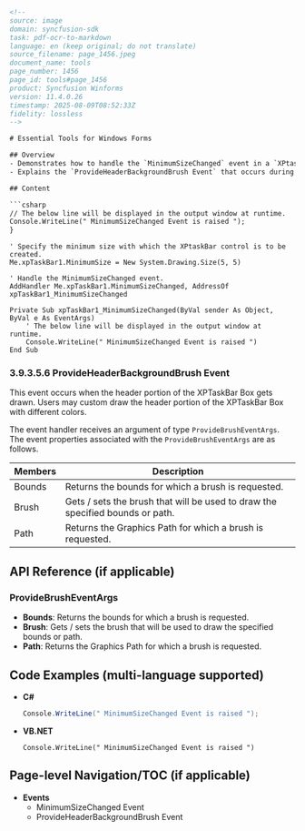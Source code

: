 ```html
<!-- 
source: image
domain: syncfusion-sdk
task: pdf-ocr-to-markdown
language: en (keep original; do not translate)
source_filename: page_1456.jpeg
document_name: tools
page_number: 1456
page_id: tools#page_1456
product: Syncfusion Winforms
version: 11.4.0.26
timestamp: 2025-08-09T08:52:33Z
fidelity: lossless
-->

# Essential Tools for Windows Forms

## Overview
- Demonstrates how to handle the `MinimumSizeChanged` event in a `XPtaskBar` control.
- Explains the `ProvideHeaderBackgroundBrush Event` that occurs during the drawing of the header portion of the `XPtaskBar Box`.

## Content

```csharp
// The below line will be displayed in the output window at runtime.
Console.WriteLine(" MinimumSizeChanged Event is raised ");
}
```

```vbnet
' Specify the minimum size with which the XPtaskBar control is to be created.
Me.xpTaskBar1.MinimumSize = New System.Drawing.Size(5, 5)

' Handle the MinimumSizeChanged event.
AddHandler Me.xpTaskBar1.MinimumSizeChanged, AddressOf
xpTaskBar1_MinimumSizeChanged

Private Sub xpTaskBar1_MinimumSizeChanged(ByVal sender As Object, ByVal e As EventArgs)
    ' The below line will be displayed in the output window at runtime.
    Console.WriteLine(" MinimumSizeChanged Event is raised ")
End Sub
```

### 3.9.3.5.6 ProvideHeaderBackgroundBrush Event

This event occurs when the header portion of the XPTaskBar Box gets drawn. Users may custom draw the header portion of the XPTaskBar Box with different colors.

The event handler receives an argument of type `ProvideBrushEventArgs`. The event properties associated with the `ProvideBrushEventArgs` are as follows.

| Members      | Description                                                                 |
|--------------|-----------------------------------------------------------------------------|
| Bounds       | Returns the bounds for which a brush is requested.                         |
| Brush        | Gets / sets the brush that will be used to draw the specified bounds or path. |
| Path         | Returns the Graphics Path for which a brush is requested.                 |

## API Reference (if applicable)

### ProvideBrushEventArgs
- **Bounds**: Returns the bounds for which a brush is requested.
- **Brush**: Gets / sets the brush that will be used to draw the specified bounds or path.
- **Path**: Returns the Graphics Path for which a brush is requested.

## Code Examples (multi-language supported)

- **C#**
  ```csharp
  Console.WriteLine(" MinimumSizeChanged Event is raised ");
  ```
  
- **VB.NET**
  ```vbnet
  Console.WriteLine(" MinimumSizeChanged Event is raised ")
  ```

## Page-level Navigation/TOC (if applicable)
- **Events**
  - MinimumSizeChanged Event
  - ProvideHeaderBackgroundBrush Event

<!-- tags: [Syncfusion Winforms, XPtaskBar, MinimumSizeChanged, ProvideBrushEventArgs] keywords: [MinimumSizeChanged, ProvideHeaderBackgroundBrush, Event Handling, Header Background] -->
```